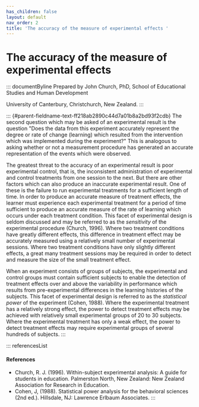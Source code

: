 ```yaml
---
has_children: false
layout: default
nav_order: 2
title: 'The accuracy of the measure of experimental effects '
---
```

# The accuracy of the measure of experimental effects 


::: documentByline
Prepared by John Church, PhD, School of Educational Studies and Human
Development

University of Canterbury, Christchurch, New Zealand.
:::

::: {#parent-fieldname-text-ff218ab2890c44d7a01b8a2bd93f2cdb}
The second question which may be asked of an experimental result is the
question "Does the data from this experiment accurately represent the
degree or rate of change (learning) which resulted from the intervention
which was implemented during the experiment?" This is analogous to
asking whether or not a measurement procedure has generated an accurate
representation of the events which were observed.

The greatest threat to the accuracy of an experimental result is poor
experimental control, that is, the inconsistent administration of
experimental and control treatments from one session to the next. But
there are other factors which can also produce an inaccurate
experimental result. One of these is the failure to run experimental
treatments for a sufficient length of time. In order to produce an
accurate measure of treatment effects, the learner must experience each
experimental treatment for a period of time sufficient to produce an
accurate measure of the rate of learning which occurs under each
treatment condition. This facet of experimental design is seldom
discussed and may be referred to as the *sensitivity* of the
experimental procedure (Church, 1996). Where two treatment conditions
have greatly different effects, this difference in treatment effect may
be accurately measured using a relatively small number of experimental
sessions. Where two treatment conditions have only slightly different
effects, a great many treatment sessions may be required in order to
detect and measure the size of the small treatment effect.

When an experiment consists of groups of subjects, the experimental and
control groups must contain sufficient subjects to enable the detection
of treatment effects over and above the variability in performance which
results from pre-experimental differences in the learning histories of
the subjects. This facet of experimental design is referred to as the
*statistical power* of the experiment (Cohen, 1988). Where the
experimental treatment has a relatively strong effect, the power to
detect treatment effects may be achieved with relatively small
experimental groups of 20 to 30 subjects. Where the experimental
treatment has only a weak effect, the power to detect treatment effects
may require experimental groups of several hundreds of subjects.
:::

::: referencesList
#### References

-   Church, R. J. (1996). Within-subject experimental analysis: A guide
    for students in education. Palmerston North, New Zealand: New
    Zealand Association for Research in Education.
-   Cohen, J, (1988). Statistical power analysis for the behavioral
    sciences (2nd ed.). Hillsdale, NJ: Lawrence Erlbaum Associates.
:::
